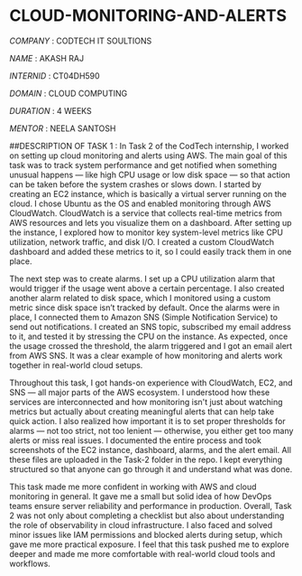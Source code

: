 # CLOUD-MONITORING-AND-ALERTS

*COMPANY* : CODTECH IT SOULTIONS

*NAME* : AKASH RAJ

*INTERNID* : CT04DH590

*DOMAIN* : CLOUD COMPUTING

*DURATION* : 4 WEEKS

*MENTOR* : NEELA SANTOSH

##DESCRIPTION OF TASK 1 :
In Task 2 of the CodTech internship, I worked on setting up cloud monitoring and alerts using AWS. The main goal of this task was to track system performance and get notified when something unusual happens — like high CPU usage or low disk space — so that action can be taken before the system crashes or slows down. I started by creating an EC2 instance, which is basically a virtual server running on the cloud. I chose Ubuntu as the OS and enabled monitoring through AWS CloudWatch. CloudWatch is a service that collects real-time metrics from AWS resources and lets you visualize them on a dashboard. After setting up the instance, I explored how to monitor key system-level metrics like CPU utilization, network traffic, and disk I/O. I created a custom CloudWatch dashboard and added these metrics to it, so I could easily track them in one place.

The next step was to create alarms. I set up a CPU utilization alarm that would trigger if the usage went above a certain percentage. I also created another alarm related to disk space, which I monitored using a custom metric since disk space isn’t tracked by default. Once the alarms were in place, I connected them to Amazon SNS (Simple Notification Service) to send out notifications. I created an SNS topic, subscribed my email address to it, and tested it by stressing the CPU on the instance. As expected, once the usage crossed the threshold, the alarm triggered and I got an email alert from AWS SNS. It was a clear example of how monitoring and alerts work together in real-world cloud setups.

Throughout this task, I got hands-on experience with CloudWatch, EC2, and SNS — all major parts of the AWS ecosystem. I understood how these services are interconnected and how monitoring isn't just about watching metrics but actually about creating meaningful alerts that can help take quick action. I also realized how important it is to set proper thresholds for alarms — not too strict, not too lenient — otherwise, you either get too many alerts or miss real issues. I documented the entire process and took screenshots of the EC2 instance, dashboard, alarms, and the alert email. All these files are uploaded in the Task-2 folder in the repo. I kept everything structured so that anyone can go through it and understand what was done.

This task made me more confident in working with AWS and cloud monitoring in general. It gave me a small but solid idea of how DevOps teams ensure server reliability and performance in production. Overall, Task 2 was not only about completing a checklist but also about understanding the role of observability in cloud infrastructure. I also faced and solved minor issues like IAM permissions and blocked alerts during setup, which gave me more practical exposure. I feel that this task pushed me to explore deeper and made me more comfortable with real-world cloud tools and workflows.

